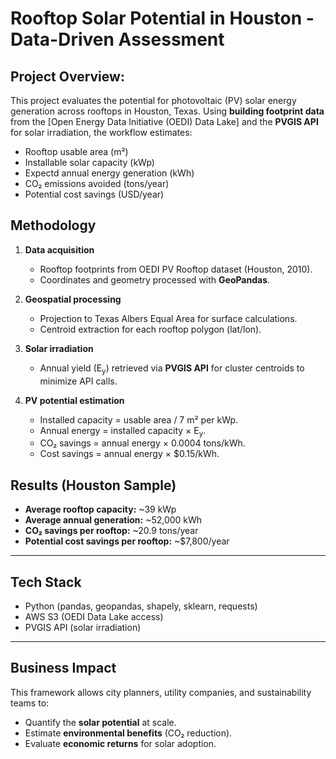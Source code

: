 # Rooftop Solar Potential in Houston - Data-Driven Assessment

## Project Overview:
This project evaluates the potential for photovoltaic (PV) solar energy generation across rooftops in Houston, Texas.
Using **building footprint data** from the [Open Energy Data Initiative (OEDI) Data Lake] and the **PVGIS API** for solar irradiation, the workflow estimates:

- Rooftop usable area (m²)
- Installable solar capacity (kWp)
- Expectd annual energy generation (kWh)
- CO₂ emissions avoided (tons/year)
- Potential cost savings (USD/year)

## Methodology
1. **Data acquisition**  
   - Rooftop footprints from OEDI PV Rooftop dataset (Houston, 2010).  
   - Coordinates and geometry processed with **GeoPandas**.  

2. **Geospatial processing**  
   - Projection to Texas Albers Equal Area for surface calculations.  
   - Centroid extraction for each rooftop polygon (lat/lon).  

3. **Solar irradiation**  
   - Annual yield (E<sub>y</sub>) retrieved via **PVGIS API** for cluster centroids to minimize API calls.  

4. **PV potential estimation**  
   - Installed capacity = usable area / 7 m² per kWp.  
   - Annual energy = installed capacity × E<sub>y</sub>.  
   - CO₂ savings = annual energy × 0.0004 tons/kWh.  
   - Cost savings = annual energy × $0.15/kWh.
  
## Results (Houston Sample)
- **Average rooftop capacity:** ~39 kWp  
- **Average annual generation:** ~52,000 kWh  
- **CO₂ savings per rooftop:** ~20.9 tons/year  
- **Potential cost savings per rooftop:** ~$7,800/year  

---

## Tech Stack
- Python (pandas, geopandas, shapely, sklearn, requests)  
- AWS S3 (OEDI Data Lake access)  
- PVGIS API (solar irradiation)  

---

## Business Impact
This framework allows city planners, utility companies, and sustainability teams to:
- Quantify the **solar potential** at scale.  
- Estimate **environmental benefits** (CO₂ reduction).  
- Evaluate **economic returns** for solar adoption.  


